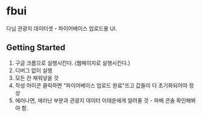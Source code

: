 # fbui

다님 관광지 데이터셋 - 파이어베이스 업로드용 UI.

## Getting Started

1. 구글 크롬으로 실행시킨다. (웹페이지로 실행시킨다.)
2. 디버그 없이 실행
3. 모든 칸 채워넣을 것
4. 작성 아이콘 클릭하면 "파이어베이스 업로드 완료"뜨고 값들이 다 초기화되어야 정상
5. 에러나면, 에러난 부분과 관광지 데이터 이태운에게 알려줄 것 - 파베 콘솔 확인해봐야 함.
